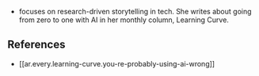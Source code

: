 
- focuses on research-driven storytelling in tech. She writes about going from zero to one with AI in her monthly column, Learning Curve.

## References

- [[ar.every.learning-curve.you-re-probably-using-ai-wrong]]

